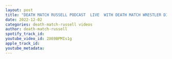 ```yaml
---
layout: post
title: "DEATH MATCH RUSSELL PODCAST  LIVE  WITH DEATH MATCH WRESTLER DIMITRI ALEXANDROV"
date: 2022-12-02
categories: death-match-russell videos
author: death-match-russell
spotify_track_id: 
youtube_video_id: 2X69BPMIs1g
apple_track_id: 
youtube_metadata: 
---
```

